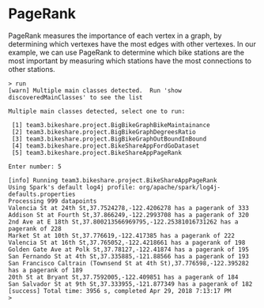 # PageRank

PageRank measures the importance of each vertex in a graph, by determining which vertexes have the most edges with other vertexes. In our example, we can use PageRank to determine which bike stations are the most important by measuring which stations have the most connections to other stations.

```
> run
[warn] Multiple main classes detected.  Run 'show discoveredMainClasses' to see the list

Multiple main classes detected, select one to run:

 [1] team3.bikeshare.project.BigBikeGraphBikeMaintainance
 [2] team3.bikeshare.project.BigBikeGraphDegreesRatio
 [3] team3.bikeshare.project.BigBikeGraphOutBoundInBound
 [4] team3.bikeshare.project.BikeShareAppFordGoDataset
 [5] team3.bikeshare.project.BikeShareAppPageRank

Enter number: 5

[info] Running team3.bikeshare.project.BikeShareAppPageRank
Using Spark's default log4j profile: org/apache/spark/log4j-defaults.properties
Processing 999 datapoints
Valencia St at 24th St,37.7524278,-122.4206278 has a pagerank of 333
Addison St at Fourth St,37.866249,-122.2993708 has a pagerank of 320
2nd Ave at E 18th St,37.800213566969795,-122.25381016731262 has a pagerank of 228
Market St at 10th St,37.776619,-122.417385 has a pagerank of 222
Valencia St at 16th St,37.765052,-122.4218661 has a pagerank of 198
Golden Gate Ave at Polk St,37.78127,-122.41874 has a pagerank of 195
San Fernando St at 4th St,37.335885,-121.88566 has a pagerank of 193
San Francisco Caltrain (Townsend St at 4th St),37.776598,-122.395282 has a pagerank of 189
20th St at Bryant St,37.7592005,-122.409851 has a pagerank of 184
San Salvador St at 9th St,37.333955,-121.877349 has a pagerank of 182
[success] Total time: 3956 s, completed Apr 29, 2018 7:13:17 PM
>
```